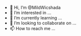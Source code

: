 - 👋 Hi, I’m @MildWicshada
- 👀 I’m interested in ...
- 🌱 I’m currently learning ...
- 💞️ I’m looking to collaborate on ...
- 📫 How to reach me ...

<!---
MildWicshada/MildWicshada is a ✨ special ✨ repository because its `README.md` (this file) appears on your GitHub profile.
You can click the Preview link to take a look at your changes.
--->
